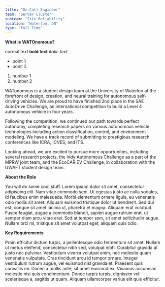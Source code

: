 ```yaml
---
title: "On-Call Engineer"
team: "Server Cluster"
subteam: "Site Reliability"
location: "Waterloo, ON"
type: "Full Time"
---
```


**What is WATOnomous?**

normal text
**bold text**
*italic text*
- point 1
- point 2

1. number 1
2. number 2

WATonomous is a student design team at the University of Waterloo at the forefront of design, creation, and neural training for autonomous self-driving vehicles. We are proud to have finished 2nd place in the SAE AutoDrive Challenge, an international competition to build a Level 4 autonomous vehicle in four years.

Following the competition, we continued our path towards perfect autonomy, completing research papers on various autonomous vehicle technologies including action classification, control, and environment modeling. We have a track record of submitting to prestigious research conferences like ICRA, ICVES, and ITS.

Looking ahead, we are excited to pursue more opportunities, including several research projects, the Indy Autonomous Challenge as a part of the MPRW joint team, and the EcoCAR EV Challenge, in collaboration with the UWAFT student design team.

**About the Role**

You will do some cool stuff. Lorem ipsum dolor sit amet, consectetur adipiscing elit. Nam vitae commodo sem. Ut egestas justo ac nulla sodales, id faucibus enim malesuada. Morbi elementum ornare ligula, eu venenatis odio mollis sit amet. Aliquam euismod tristique dolor ut hendrerit. Sed dui est, congue sit amet lacinia ut, pharetra et magna. Aliquam erat volutpat. Fusce feugiat, augue a commodo blandit, sapien augue rutrum erat, ut semper diam arcu vitae erat. Sed at tempor sem, sit amet sollicitudin augue. Nullam orci mi, tristique sit amet volutpat eget, aliquam quis odio.

**Key Requirements**

Proin efficitur dictum turpis, a pellentesque odio fermentum sit amet. Nullam ut metus eleifend, consectetur nibh sed, volutpat nibh. Curabitur gravida at justo nec pulvinar. Vestibulum viverra volutpat enim, nec molestie quam venenatis vulputate. Cras tincidunt arcu id tempor ornare. Integer vestibulum rutrum augue, vel euismod nisl gravida et. Praesent quis convallis mi. Donec a mollis ante, sit amet euismod ex. Vivamus accumsan molestie nisi quis condimentum. Donec turpis turpis, dignissim vel scelerisque a, sagittis ut quam. Aliquam ullamcorper varius elit quis efficitur.